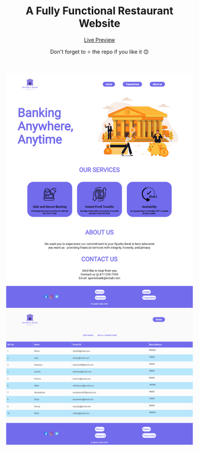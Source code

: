 <div align="center">
<h1> A Fully Functional Restaurant Website </h1>


[Live Preview](https://nirmalvg.github.io/Sparks-Bank-Website)

Don't forget to :star: the repo if you like it :blush:



<br>

![img 1](img/img1.png)
![img 2](img/img2.png)
 

</div>
